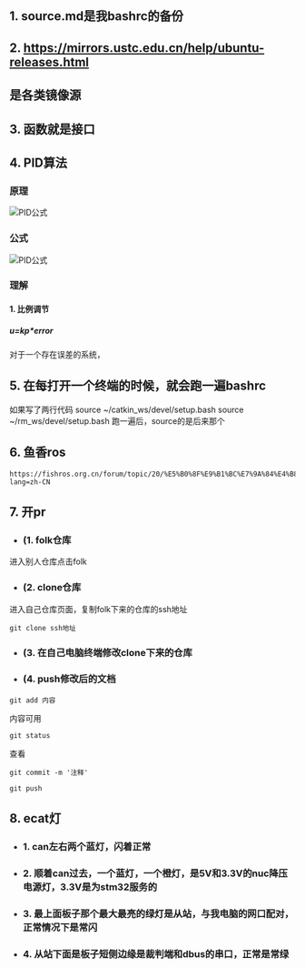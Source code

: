 ## 1. source.md是我bashrc的备份
## 2. https://mirrors.ustc.edu.cn/help/ubuntu-releases.html
## 是各类镜像源
## 3. 函数就是接口
## 4. PID算法
### 原理
![PID公式](/home/xin/docs/picture/PID.jpg)
### 公式
![PID公式](/home/xin/docs/picture/PID公式.png)
### 理解
#### 1. 比例调节
##### u=kp*error
对于一个存在误差的系统，
## 5. 在每打开一个终端的时候，就会跑一遍bashrc
如果写了两行代码
source ~/catkin_ws/devel/setup.bash
source ~/rm_ws/devel/setup.bash
跑一遍后，source的是后来那个
## 6. 鱼香ros
```
https://fishros.org.cn/forum/topic/20/%E5%B0%8F%E9%B1%BC%E7%9A%84%E4%B8%80%E9%94%AE%E5%AE%89%E8%A3%85%E7%B3%BB%E5%88%97?lang=zh-CN
```
## 7. 开pr

- ###  (1. folk仓库

进入别人仓库点击folk

- ### (2. clone仓库

进入自己仓库页面，复制folk下来的仓库的ssh地址

```
git clone ssh地址
```

- ### (3. 在自己电脑终端修改clone下来的仓库

- ### (4. push修改后的文档

```
git add 内容
```
内容可用
```
git status
```
查看

```
git commit -m '注释'
```

```
git push
```
## 8. ecat灯
- ### 1. can左右两个蓝灯，闪着正常
- ### 2. 顺着can过去，一个蓝灯，一个橙灯，是5V和3.3V的nuc降压电源灯，3.3V是为stm32服务的
- ### 3. 最上面板子那个最大最亮的绿灯是从站，与我电脑的网口配对，正常情况下是常闪
- ### 4. 从站下面是板子短侧边缘是裁判端和dbus的串口，正常是常绿
